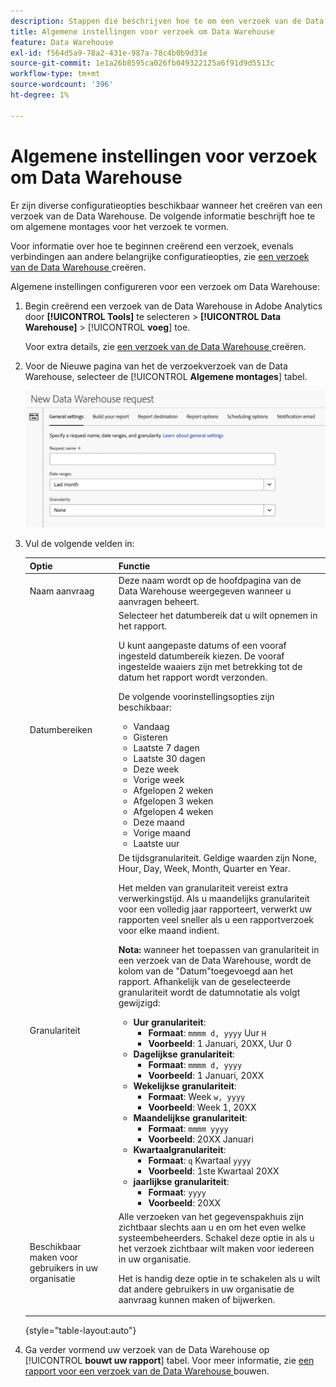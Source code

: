 ```yaml
---
description: Stappen die beschrijven hoe te om een verzoek van de Data Warehouse tot stand te brengen.
title: Algemene instellingen voor verzoek om Data Warehouse
feature: Data Warehouse
exl-id: f564d5a9-78a2-431e-987a-78c4b0b9d31e
source-git-commit: 1e1a26b8595ca026fb049322125a6f91d9d5513c
workflow-type: tm+mt
source-wordcount: '396'
ht-degree: 1%

---
```


# Algemene instellingen voor verzoek om Data Warehouse

Er zijn diverse configuratieopties beschikbaar wanneer het creëren van een verzoek van de Data Warehouse. De volgende informatie beschrijft hoe te om algemene montages voor het verzoek te vormen.

Voor informatie over hoe te beginnen creërend een verzoek, evenals verbindingen aan andere belangrijke configuratieopties, zie [ een verzoek van de Data Warehouse ](/help/export/data-warehouse/create-request/t-dw-create-request.md) creëren.

Algemene instellingen configureren voor een verzoek om Data Warehouse:

1. Begin creërend een verzoek van de Data Warehouse in Adobe Analytics door **[!UICONTROL Tools]** te selecteren > **[!UICONTROL Data Warehouse]** > [!UICONTROL **voeg**] toe.

   Voor extra details, zie [ een verzoek van de Data Warehouse ](/help/export/data-warehouse/create-request/t-dw-create-request.md) creëren.

1. Voor de Nieuwe pagina van het de verzoekverzoek van de Data Warehouse, selecteer de [!UICONTROL **Algemene montages**] tabel.

   ![ de bestemmingslusje van het Rapport ](assets/dw-general-settings.png)

1. Vul de volgende velden in:

   | Optie | Functie |
   |---------|----------|
   | Naam aanvraag | Deze naam wordt op de hoofdpagina van de Data Warehouse weergegeven wanneer u aanvragen beheert. |
   | Datumbereiken | Selecteer het datumbereik dat u wilt opnemen in het rapport. <p>U kunt aangepaste datums of een vooraf ingesteld datumbereik kiezen. De vooraf ingestelde waaiers zijn met betrekking tot de datum het rapport wordt verzonden.</p><p>De volgende voorinstellingsopties zijn beschikbaar:</p><ul><li>Vandaag</li><li>Gisteren</li><li>Laatste 7 dagen</li><li>Laatste 30 dagen</li><li>Deze week</li><li>Vorige week</li><li>Afgelopen 2 weken</li><li>Afgelopen 3 weken</li><li>Afgelopen 4 weken</li><li>Deze maand</li><li>Vorige maand</li><li>Laatste uur</li></ul> |
   | Granulariteit | De tijdsgranulariteit. Geldige waarden zijn None, Hour, Day, Week, Month, Quarter en Year.<p>Het melden van granulariteit vereist extra verwerkingstijd. Als u maandelijks granulariteit voor een volledig jaar rapporteert, verwerkt uw rapporten veel sneller als u een rapportverzoek voor elke maand indient.</p><p>**Nota:** wanneer het toepassen van granulariteit in een verzoek van de Data Warehouse, wordt de kolom van de &quot;Datum&quot;toegevoegd aan het rapport. Afhankelijk van de geselecteerde granulariteit wordt de datumnotatie als volgt gewijzigd:</p><ul><li>**Uur granulariteit**:<ul> <li>**Formaat**: `mmmm d, yyyy` Uur `H`</li><li>**Voorbeeld**: 1 Januari, 20XX, Uur 0 </li></ul><li>**Dagelijkse granulariteit**:<ul> <li>**Formaat**: `mmmm d, yyyy`</li><li>**Voorbeeld**: 1 Januari, 20XX</li></ul><li>**Wekelijkse granulariteit**:<ul> <li>**Formaat**: Week `w, yyyy`</li><li>**Voorbeeld**: Week 1, 20XX </li></ul><li>**Maandelijkse granulariteit**:<ul> <li>**Formaat**: `mmmm yyyy`</li><li>**Voorbeeld**: 20XX Januari </li></ul><li>**Kwartaalgranulariteit**:<ul> <li>**Formaat**: `q` Kwartaal `yyyy`</li><li>**Voorbeeld**: 1ste Kwartaal 20XX </li></ul><li>**jaarlijkse granulariteit**:<ul> <li>**Formaat**: `yyyy`</li><li>**Voorbeeld**: 20XX</li></ul> |
   | Beschikbaar maken voor gebruikers in uw organisatie | Alle verzoeken van het gegevenspakhuis zijn zichtbaar slechts aan u en om het even welke systeembeheerders. Schakel deze optie in als u het verzoek zichtbaar wilt maken voor iedereen in uw organisatie. <p>Het is handig deze optie in te schakelen als u wilt dat andere gebruikers in uw organisatie de aanvraag kunnen maken of bijwerken.</p> |

   {style="table-layout:auto"}

1. Ga verder vormend uw verzoek van de Data Warehouse op [!UICONTROL **bouwt uw rapport**] tabel. Voor meer informatie, zie [ een rapport voor een verzoek van de Data Warehouse ](/help/export/data-warehouse/create-request/dw-request-build-report.md) bouwen.
